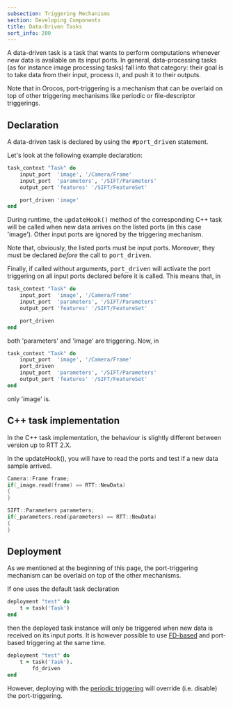 ```yaml
---
subsection: Triggering Mechanisms
section: Developing Components
title: Data-Driven Tasks
sort_info: 200
---
```


A data-driven task is a task that wants to perform computations whenever new
data is available on its input ports. In general, data-processing tasks (as for
instance image processing tasks) fall into that category: their goal is to take
data from their input, process it, and push it to their outputs.

Note that in Orocos, port-triggering is a mechanism that can be overlaid on top
of other triggering mechanisms like periodic or file-descriptor triggerings.

Declaration
-----------
A data-driven task is declared by using the <tt>#port_driven</tt> statement.

Let's look at the following example declaration:

~~~ ruby
task_context "Task" do
    input_port  'image', '/Camera/Frame'
    input_port  'parameters', '/SIFT/Parameters'
    output_port 'features' '/SIFT/FeatureSet'

    port_driven 'image'
end
~~~

During runtime, the <tt>updateHook()</tt> method of the corresponding C++ task
will be called when new data arrives on the listed ports (in this case 'image').
Other input ports are ignored by the triggering mechanism.

Note that, obviously, the listed ports must be input ports. Moreover, they must
be declared _before_ the call to <tt>port_driven</tt>.

Finally, if called without arguments, <tt>port_driven</tt> will activate the
port triggering on all input ports declared before it is called. This means
that, in

~~~ ruby
task_context "Task" do
    input_port  'image', '/Camera/Frame'
    input_port  'parameters', '/SIFT/Parameters'
    output_port 'features' '/SIFT/FeatureSet'

    port_driven
end
~~~

both 'parameters' and 'image' are triggering. Now, in

~~~ ruby
task_context "Task" do
    input_port  'image', '/Camera/Frame'
    port_driven
    input_port  'parameters', '/SIFT/Parameters'
    output_port 'features' '/SIFT/FeatureSet'
end
~~~

only 'image' is.

C++ task implementation
-----------------------
In the C++ task implementation, the behaviour is slightly different between
version up to RTT 2.X.

In the updateHook(), you will have to read the ports and test if a new data sample arrived. 

~~~ cpp
Camera::Frame frame;
if(_image.read(frame) == RTT::NewData)
{
}

SIFT::Parameters parameters;
if(_parameters.read(parameters) == RTT::NewData)
{
}
~~~


Deployment
----------
As we mentioned at the beginning of this page, the port-triggering mechanism
can be overlaid on top of the other mechanisms.

If one uses the default task declaration

~~~ ruby
deployment "test" do
    t = task('Task')
end
~~~

then the deployed task instance will only be triggered when new data is received
on its input ports. It is however possible to use [FD-based](fd.html) and
port-based triggering at the same time.

~~~ ruby
deployment "test" do
    t = task('Task').
        fd_driven
end
~~~

However, deploying with the [periodic triggering](periodic.html) will override
(i.e. disable) the port-triggering.

